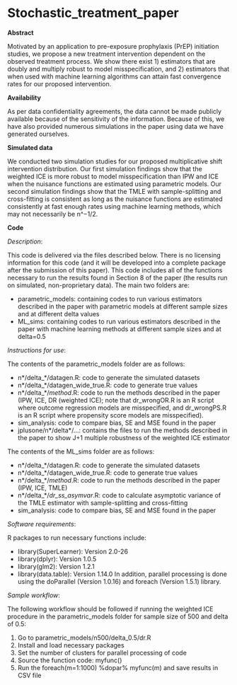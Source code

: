 # Stochastic_treatment_paper
 
**Abstract**

Motivated by an application to pre-exposure prophylaxis (PrEP) initiation studies, we propose a new treatment intervention dependent on the observed treatment process. We show there exist 1) estimators that are doubly and multiply robust to model misspecification, and 2) estimators that when used with machine learning algorithms can attain fast convergence rates for our proposed intervention.  

**Availability**

As per data confidentiality agreements, the data cannot be made publicly available because of the sensitivity of the information. Because of this, we have also provided numerous simulations in the paper using data we have generated ourselves. 

**Simulated data**

We conducted two simulation studies for our proposed multiplicative shift intervention distribution. Our first simulation findings show that the weighted ICE is more robust to model misspecification than IPW and ICE when the nuisance functions are estimated using parametric models. Our second simulation findings show that the TMLE with sample-splitting and cross-fitting is consistent as long as the nuisance functions are estimated consistently at fast enough rates using machine learning methods, which may not necessarily be n^−1/2. 

**Code**

_Description_:

This code is delivered via the files described below. There is no licensing information for this code (and it will be developed into a complete package after the submission of this paper). 
This code includes all of the functions necessary to run the results found in Section 8 of the paper (the results run on simulated, non-proprietary data). The main two folders are:
- parametric_models: containing codes to run various estimators described in the paper with parametric models at different sample sizes and at different delta values
- ML_sims: containing codes to run various estimators described in the paper with machine learning methods at different sample sizes and at delta=0.5

_Instructions for use_:

The contents of the parametric_models folder are as follows:
- n*/delta_*/datagen.R: code to generate the simulated datasets
- n*/delta_*/datagen_wide_true.R: code to generate true values 
- n*/delta_*/*method*.R: code to run the methods described in the paper (IPW, ICE, DR (weighted ICE); note that dr_wrongOR.R is an R script where outcome regression models are misspecified, and dr_wrongPS.R is an R script where propensity score models are misspecified).
- sim_analysis: code to compare bias, SE and MSE found in the paper
- jplusone/n*/delta*/...: contains the files to run the methods described in the paper to show J+1 multiple robustness of the weighted ICE estimator

The contents of the ML_sims folder are as follows:
- n*/delta_*/datagen.R: code to generate the simulated datasets
- n*/delta_*/datagen_wide_true.R: code to generate true values 
- n*/delta_*/*method*.R: code to run the methods described in the paper (IPW, ICE, TMLE)
- n*/delta_*/*dr_ss_asymvar*.R: code to calculate asymptotic variance of the TMLE estimator with sample-splitting and cross-fitting
- sim_analysis: code to compare bias, SE and MSE found in the paper

_Software requirements_:

R packages to run necessary functions include:
- library(SuperLearner): Version 2.0-26
- library(dplyr): Version 	1.0.5
- library(glm2): Version 1.2.1
- library(data.table): Version 1.14.0
In addition, parallel processing is done using the doParallel (Version 1.0.16) and foreach (Version 1.5.1) library. 

_Sample workflow_:

The following workflow should be followed if running the weighted ICE procedure in the parametric_models folder for sample size of 500 and delta of 0.5:
1. Go to parametric_models/n500/delta_0.5/dr.R
2. Install and load necessary packages
3. Set the number of clusters for parallel processing of code
4. Source the function code: myfunc()
5. Run the foreach(m=1:1000) %dopar% myfunc(m) and save results in CSV file
